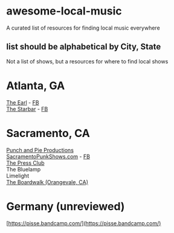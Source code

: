 # awesome-local-music  
A curated list of resources for finding local music everywhere  
  
  
## list should be alphabetical by City, State  
  
Not a list of shows, but a resources for where to find local shows  
  
# Atlanta, GA  
[The Earl](http://www.badearl.com) - [FB](https://www.facebook.com/EARLeav/)  
[The Starbar](http://www.starbaratlanta.com) - [FB](https://www.facebook.com/star.bar.142/)  
  
# Sacramento, CA  
[Punch and Pie Productions](https://www.facebook.com/PunchAndPieProductions/)  
[SacramentoPunkShows.com](http://www.sacramentopunkshows.com) - [FB](https://www.facebook.com/sacramentopunkshows)  
[The Press Club](https://www.facebook.com/thepressclub/)  
The Bluelamp  
Limelight  
[The Boardwalk (Orangevale, CA)](https://www.facebook.com/theboardwalkrocks/)  
  
# Germany (unreviewed)
[https://pisse.bandcamp.com/](https://pisse.bandcamp.com/)
